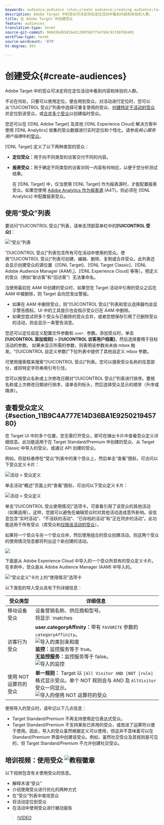 ```yaml
---
keywords: audience;audience rules;create audience;creating audience;targeting audience;reporting audience;report audience;segment;custom profile parameters;audience definition;audiences list
description: Adobe Target 中的受众可决定将在定位活动中看到内容和体验的人群。
title: 在 Adobe Target 中创建受众
feature: audiences
translation-type: tm+mt
source-git-commit: 968d36d65016e51290f6bf754f69c91fd8f68405
workflow-type: tm+mt
source-wordcount: '879'
ht-degree: 95%

---
```



# 创建受众{#create-audiences}

Adobe Target 中的受众可决定将在定位活动中看到内容和体验的人群。

不论在何处，只要可以使用定位，便会用到受众。对活动进行定位时，您可以从“[!UICONTROL 受众]”列表中选择可重复使用的受众、[创建特定于活动的受众](/help/c-target/creating-activity-only-audience.md)并定位到该受众，或[合并多个受众](/help/c-target/combining-multiple-audiences.md#concept_A7386F1EA4394BD2AB72399C225981E5)以创建临时受众。

您还可以在 [!DNL Adobe Target] 及其他 [!DNL Experience Cloud] 解决方案中使用 [!DNL Analytics] 收集的受众数据进行实时定位和个性化。请参阅&#x200B;*核心服务用户指南*&#x200B;中的[受众](https://experienceleague.adobe.com/docs/core-services/interface/audiences/audience-library.html)。

[!DNL Target] 定义了以下两种类型的受众：

* **定位受众：**&#x200B;用于向不同类型的访客交付不同的内容。
* **报表受众：**&#x200B;用于确定不同类型的访客对同一内容有何响应，以便于您分析测试结果。

   在 [!DNL Target] 中，仅当使用 [!DNL Target] 作为报表源时，才能配置报表受众。如果您使用 [ Adobe Analytics 作为报表源](/help/c-integrating-target-with-mac/a4t/a4t.md) (A4T)，则必须在 [!DNL Analytics] 中配置报表受众。

## 使用“受众”列表

要访问“[!UICONTROL 受众]”列表，请单击顶部菜单栏中的&#x200B;**[!UICONTROL 受众]**：

![“受众”列表](assets/audiences_list.png)

“[!UICONTROL 受众]”列表包含所有可在活动中使用的受众。使用“[!UICONTROL 受众]”列表可创建、编辑、删除、复制或合并受众。此列表还会显示创建受众的源位置（[!DNL Target]、[!DNL Target Classic]、[!DNL Adobe Audience Manager (AAM),]、[!DNL Experience Cloud] 等等）。预定义的受众（例如“新访客”和“旧访客”）无法重命名。

当使用最初在 AAM 中创建的受众时，如果您在 Target 活动中引用的受众之后在 AAM 中被删除，则 Target 会向您发出警报。

* 如果在 AAM 中删除受众，则“[!UICONTROL 受众]”列表和受众选择器均会显示警告图标。UI 中的工具提示也会指示受众已在 AAM 中删除。
* 如果您尝试将多个受众与已删除的受众合并，或者您想保存引用了已删除受众的活动，则会显示一条警告消息。

您还可以定位自定义配置文件参数和 `user.` 参数。添加受众时，单击&#x200B;**[!UICONTROL 添加规则]** > **[!UICONTROL 访客用户档案]**，然后选择要用于目标活动的参数。 如果未显示所需的参数，则表明该参数尚未由 mbox 触发。“[!UICONTROL 自定义参数]”下拉列表中提供了其他自定义 mbox 参数。

可使用搜索框来搜索“[!UICONTROL 受众]”列表。您可以搜索受众名称的任意部分，或将特定字符串用引号引住。

您可以按受众名称或上次修改日期对“[!UICONTROL 受众]”列表进行排序。要按名称或上次修改日期进行排序，请单击列标头，然后选择受众显示的顺序（升序或降序）。

## 查看受众定义 {#section_11B9C4A777E14D36BA1E925021945780}

在 Target UI 中的多个位置，您无需打开受众，即可在弹出卡片中查看受众定义详细信息。此功能适用于在 Target Standard/Premium 中创建的受众、从 Target Classic 中导入的受众，或通过 API 创建的受众。

例如，将鼠标悬停在“受众”列表中的某个受众上，然后单击“查看”图标，可访问以下受众定义卡片：

![活动 > 受众定义](assets/audience_definition_list.png)

单击活动“概述”页面上的“查看”图标，可访问以下受众定义卡片：

![活动 > 受众定义](assets/audience_definition_list.png)

单击“[!UICONTROL 受众使用情况]”选项卡，可查看引用了该受众的其他活动（如果适用）。这样，您就可以避免在编辑受众时对其他活动造成意外影响。该信息包含“实时活动”、“不活跃的活动”、“已存档的活动”和“正在同步的活动”。此功能适用于所有受众（库受众和[仅限该活动的受众](/help/c-target/creating-activity-only-audience.md#concept_A6BADCF530ED4AE1852E677FEBE68483)）。

如果将一个受众与另一个受众合并，然后使用组合的受众创建活动，则这两个受众的使用情况信息都将列出这个新创建的活动。

![](assets/audience_definition_list_usage.png)

下面是从 Adobe Experience Cloud 中导入的一个受众所具有的受众定义卡片。在本例中，受众是从 Adobe Audience Manager (AAM) 中导入的。

![“受众定义”卡片上的“使用情况”选项卡](assets/audience_definition_mc.png)

以下类型的导入受众具有下列详细信息：

| 受众类型 | 详细信息 |
|--- |--- |
| 移动设备受众 | 设备营销名称、供应商和型号。<br>将显示 `matches | does not match` 运算符，而不是`equals | does not equal`<br>![导入的移动设备受众](/help/c-target/c-audiences/assets/imported_mobile_audience.png)。 |
| 访客行为受众 | **user.categoryAffinity：**&#x200B;带有 `FAVORITE` 参数的 `categoryAffinity`。<br>![导入的类别亲和度&#x200B;](/help/c-target/c-audiences/assets/imported_category_affinity.png)<br>**监控：**&#x200B;监控服务等于 true。<br>**无监控服务：**&#x200B;监控服务等于 false。<br>![导入的监控](/help/c-target/c-audiences/assets/imported_monitoring.png) |
| 使用 NOT 运算符的受众 | **单一规则：** Target 以 `[All Visitor AND [NOT [rule]` 格式显示受众。单个 NOT 规则会与 AND 及 `AllVisitor` 受众一同显示。<br>![导入的使用 NOT 运算符的受众](/help/c-target/c-audiences/assets/imported_not_audience.png) |

使用导入的受众时，请牢记以下几点信息：

* Target Standard/Premium 不再支持使用定位表达式受众。
* Target Standard/Premium 不支持某些已弃用的受众，或改进了运算符以便于使用。因此，导入的受众虽然根据定义可以使用，但这并不意味着可以在 Standard/Premium 界面中创建该受众。例如，虽然社交受众及其规则是可见的，但 Target Standard/Premium 不允许创建社交受众。

## 培训视频：使用受众  ![教程徽章](/help/assets/tutorial.png)

以下视频包含有关使用受众的信息。

* 解释术语“受众”
* 介绍使用受众进行优化的两种方式
* 在“受众”列表中查找受众
* 将活动定位到受众
* 在活动中使用受众进行被动报告

>[!VIDEO](https://video.tv.adobe.com/v/17398)
